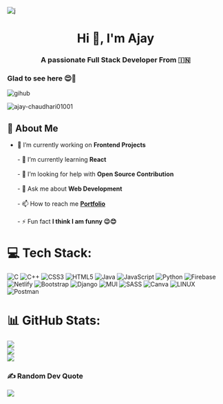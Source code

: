![j](https://github.com/Ajay-Chaudhari01001/Ajay-Chaudhari01001/assets/55138445/c5341d03-cbf4-4288-93e6-1c92afc715a6)
<h1 align="center">Hi 👋, I'm Ajay</h1>
<h3 align="center">A passionate Full Stack Developer From
🇮🇳 </h3>

### Glad to see here 😍💙
![gihub](https://user-images.githubusercontent.com/55138445/177673997-48844d0d-7369-45c7-a973-6272e39503e9.gif)

<p align="left"> <img src="https://komarev.com/ghpvc/?username=ajay-chaudhari01001&label=Profile%20views&color=0e75b6&style=flat" alt="ajay-chaudhari01001" /> </p>

## 💫 About Me

- 🔭 I’m currently working on **Frontend Projects** <br><br>- 🌱 I’m currently learning **React**<br><br>- 🤝 I’m looking for help with **Open Source Contribution**<br><br>- 💬 Ask me about **Web Development**<br><br>- 📫 How to reach me **[Portfolio](https://ajaychaudhari.me)**<br><br>- ⚡ Fun fact **I think I am funny 😉😊**


# 💻 Tech Stack:
![C](https://img.shields.io/badge/c-%2300599C.svg?style=for-the-badge&logo=c&logoColor=white) ![C++](https://img.shields.io/badge/c++-%2300599C.svg?style=for-the-badge&logo=c%2B%2B&logoColor=white) ![CSS3](https://img.shields.io/badge/css3-%231572B6.svg?style=for-the-badge&logo=css3&logoColor=white) ![HTML5](https://img.shields.io/badge/html5-%23E34F26.svg?style=for-the-badge&logo=html5&logoColor=white) ![Java](https://img.shields.io/badge/java-%23ED8B00.svg?style=for-the-badge&logo=java&logoColor=white) ![JavaScript](https://img.shields.io/badge/javascript-%23323330.svg?style=for-the-badge&logo=javascript&logoColor=%23F7DF1E) ![Python](https://img.shields.io/badge/python-3670A0?style=for-the-badge&logo=python&logoColor=ffdd54) ![Firebase](https://img.shields.io/badge/firebase-%23039BE5.svg?style=for-the-badge&logo=firebase) ![Netlify](https://img.shields.io/badge/netlify-%23000000.svg?style=for-the-badge&logo=netlify&logoColor=#00C7B7) ![Bootstrap](https://img.shields.io/badge/bootstrap-%23563D7C.svg?style=for-the-badge&logo=bootstrap&logoColor=white) ![Django](https://img.shields.io/badge/django-%23092E20.svg?style=for-the-badge&logo=django&logoColor=white) ![MUI](https://img.shields.io/badge/MUI-%230081CB.svg?style=for-the-badge&logo=material-ui&logoColor=white) ![SASS](https://img.shields.io/badge/SASS-hotpink.svg?style=for-the-badge&logo=SASS&logoColor=white) ![Canva](https://img.shields.io/badge/Canva-%2300C4CC.svg?style=for-the-badge&logo=Canva&logoColor=white) ![LINUX](https://img.shields.io/badge/Linux-FCC624?style=for-the-badge&logo=linux&logoColor=black) ![Postman](https://img.shields.io/badge/Postman-FF6C37?style=for-the-badge&logo=postman&logoColor=white)
# 📊 GitHub Stats:
![](https://github-readme-stats.vercel.app/api?username=Ajay-Chaudhari01001&theme=flag-india&hide_border=false&include_all_commits=false&count_private=false)<br/>
![](https://github-readme-streak-stats.herokuapp.com/?user=Ajay-Chaudhari01001&theme=flag-india&hide_border=false)<br/>
![](https://github-readme-stats.vercel.app/api/top-langs/?username=Ajay-Chaudhari01001&theme=flag-india&hide_border=false&include_all_commits=false&count_private=false&layout=compact)

### ✍️ Random Dev Quote
![](https://quotes-github-readme.vercel.app/api?type=horizontal&theme=light)
